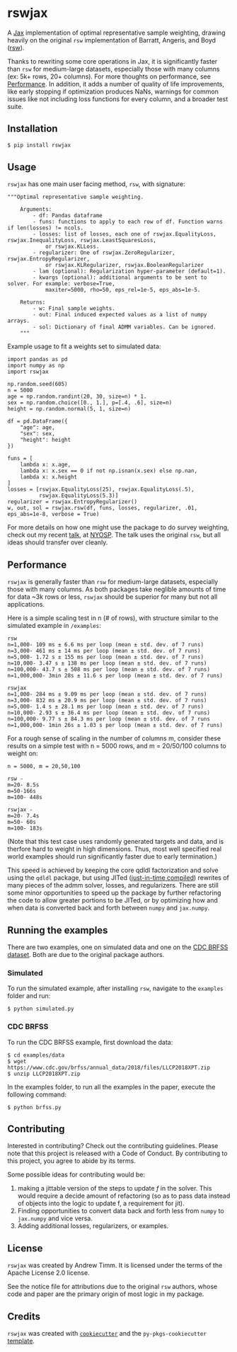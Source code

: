 # rswjax

A [Jax](https://github.com/google/jax) implementation of optimal representative sample weighting, drawing heavily on the original `rsw` implementation of Barratt, Angeris, and Boyd ([rsw](https://github.com/cvxgrp/rsw/tree/master)).

Thanks to rewriting some core operations in Jax, it is significantly faster than `rsw` for medium-large datasets, especially those with many columns (ex: 5k+ rows, 20+ columns). For more thoughts on performance, see [Performance](#perf). In addition,
it adds a number of quality of life improvements, like early stopping if optimization produces NaNs, warnings for common issues like not including loss functions for every column, and a
broader test suite.

## Installation

```bash
$ pip install rswjax
```

## Usage
`rswjax` has one main user facing method, `rsw`, with signature:
```{python}
"""Optimal representative sample weighting.

    Arguments:
        - df: Pandas dataframe
        - funs: functions to apply to each row of df. Function warns if len(losses) != ncols.
        - losses: list of losses, each one of rswjax.EqualityLoss, rswjax.InequalityLoss, rswjax.LeastSquaresLoss,
            or rswjax.KLLoss.
        - regularizer: One of rswjax.ZeroRegularizer, rswjax.EntropyRegularizer,
            or rswjax.KLRegularizer, rswjax.BooleanRegularizer
        - lam (optional): Regularization hyper-parameter (default=1).
        - kwargs (optional): additional arguments to be sent to solver. For example: verbose=True,
            maxiter=5000, rho=50, eps_rel=1e-5, eps_abs=1e-5.

    Returns:
        - w: Final sample weights.
        - out: Final induced expected values as a list of numpy arrays.
        - sol: Dictionary of final ADMM variables. Can be ignored.
    """
```

Example usage to fit a weights set to simulated data:
```{python}
import pandas as pd
import numpy as np
import rswjax

np.random.seed(605)
n = 5000
age = np.random.randint(20, 30, size=n) * 1.
sex = np.random.choice([0., 1.], p=[.4, .6], size=n)
height = np.random.normal(5, 1, size=n)

df = pd.DataFrame({
    "age": age,
    "sex": sex,
    "height": height
})

funs = [
    lambda x: x.age,
    lambda x: x.sex == 0 if not np.isnan(x.sex) else np.nan,
    lambda x: x.height
]
losses = [rswjax.EqualityLoss(25), rswjax.EqualityLoss(.5),
          rswjax.EqualityLoss(5.3)]
regularizer = rswjax.EntropyRegularizer()
w, out, sol = rswjax.rsw(df, funs, losses, regularizer, .01, eps_abs=1e-8, verbose = True)
```

For more details on how one might use the package to do survey weighting, check out my recent [talk](https://andytimm.github.io/posts/NYSOPM_talk_regularized_raking/NYOSPM_talk.html), at [NYOSP](https://nyhackr.org/index.html). The talk uses the original `rsw`, but all ideas should transfer over cleanly.

## Performance
[](#perf)

`rswjax` is generally faster than `rsw` for medium-large datasets, especially those with many columns. As both packages take neglible amounts of time for data ~3k rows or less,
`rswjax` should be superior for many but not all applications.

Here is a simple scaling test in n (# of rows), with structure similar to the simulated example in `/examples`:

```
rsw
n=1,000- 109 ms ± 6.6 ms per loop (mean ± std. dev. of 7 runs)
n=3,000- 461 ms ± 14 ms per loop (mean ± std. dev. of 7 runs)
n=5,000- 1.72 s ± 155 ms per loop (mean ± std. dev. of 7 runs)
n=10,000- 3.47 s ± 138 ms per loop (mean ± std. dev. of 7 runs)
n=100,000- 43.7 s ± 508 ms per loop (mean ± std. dev. of 7 runs)
n=1,000,000- 3min 28s ± 11.6 s per loop (mean ± std. dev. of 7 runs)

rswjax
n=1,000- 284 ms ± 9.09 ms per loop (mean ± std. dev. of 7 runs)
n=3,000- 832 ms ± 20.9 ms per loop (mean ± std. dev. of 7 runs)
n=5,000- 1.4 s ± 28.1 ms per loop (mean ± std. dev. of 7 runs)
n=10,000- 2.93 s ± 36.4 ms per loop (mean ± std. dev. of 7 runs)
n=100,000- 9.77 s ± 84.3 ms per loop (mean ± std. dev. of 7 runs
n=1,000,000- 1min 26s ± 1.03 s per loop (mean ± std. dev. of 7 runs)
```

For a rough sense of scaling in the number of columns m, consider these results on a simple test with n = 5000 rows, and m = 20/50/100 columns to weight on:

```
n = 5000, m = 20,50,100

rsw -
m=20- 8.5s
m=50-166s
m=100- 448s

rswjax -
m=20- 7.4s
m=50- 60s
m=100- 183s
```

(Note that this test case uses randomly generated targets and data, and is therfore hard to weight in high dimensions. Thus, most well specified real world examples
should run significantly faster due to early termination.)

This speed is achieved by keeping the core qdldl factorization and solve using the `qdldl` package, but using JITed ([just-in-time compiled](https://github.com/google/jax?tab=readme-ov-file#compilation-with-jit)) rewrites of many pieces of the admm solver, losses, and regularizers. There are still some minor opportunities to speed up the package by further refactoring the code to allow greater portions to be JITed, or by optimizing how and when data is converted back and forth between `numpy` and `jax.numpy`.

## Running the examples

There are two examples, one on simulated data and one on the [CDC BRFSS dataset](https://stanford.edu/~boyd/papers/optimal_representative_sampling.html). Both are due to the original package authors.

### Simulated
To run the simulated example, after installing `rsw`, navigate to the `examples` folder and run:
```
$ python simulated.py
```

### CDC BRFSS
To run the CDC BRFSS example, first download the data:
```
$ cd examples/data
$ wget https://www.cdc.gov/brfss/annual_data/2018/files/LLCP2018XPT.zip
$ unzip LLCP2018XPT.zip
```

In the examples folder, to run all the examples in the paper, execute the following command:
```
$ python brfss.py
```


## Contributing

Interested in contributing? Check out the contributing guidelines. Please note that this project is released with a Code of Conduct. By contributing to this project, you agree to abide by its terms.

Some possible ideas for contributing would be:
1. making a jittable version of the steps to update *f* in the solver. This would require a decide amount of refactoring (so as to pass data instead of objects into the logic to update f, a requirement for jit).
2. Finding opportunities to convert data back and forth less from  `numpy` to `jax.numpy` and vice versa.
3. Adding additional losses, regularizers, or examples.

## License

`rswjax` was created by Andrew Timm. It is licensed under the terms of the Apache License 2.0 license.

See the notice file for attributions due to the original `rsw` authors, whose code and paper are the primary origin of most logic in my package.

## Credits

`rswjax` was created with [`cookiecutter`](https://cookiecutter.readthedocs.io/en/latest/) and the `py-pkgs-cookiecutter` [template](https://github.com/py-pkgs/py-pkgs-cookiecutter).
